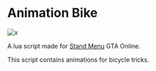 # Animation Bike

![x](https://github.com/boncabee/AnimationBike/new/main/cover_ab.png)

A lua script made for [Stand Menu](https://stand.gg/) GTA Online.

This script contains animations for bicycle tricks.
